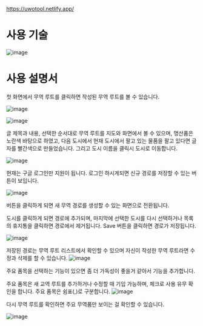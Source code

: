 https://uwotool.netlify.app/

<h1>사용 기술</h1>

![image](https://user-images.githubusercontent.com/46180611/232435613-92a98f04-105a-47eb-9c27-5a36405d9dcc.png)


<h1>사용 설명서</h1>
첫 화면에서 무역 루트를 클릭하면 작성된 무역 루트를 볼 수 있습니다. 

![image](https://user-images.githubusercontent.com/46180611/232748149-ef6bcbdc-67da-44f0-9859-6c14b8432470.png)

![image](https://user-images.githubusercontent.com/46180611/232382439-2047ac3a-40c0-4466-9a0e-c983eeaed7be.png)


글 제목과 내용, 선택한 순서대로 무역 루트를 지도와 화면에서 볼 수 있으며, 명산품은 노란색 바탕으로 하였고, 다음 도시에서 현재 도시에서 팔고 있는 물품을 팔고 있다면 글자를 빨간색으로 만들었습니다. 그리고 도시 이름을 클릭시 도시로 이동합니다.

![image](https://user-images.githubusercontent.com/46180611/232382117-778f100e-e9d4-4f83-b337-a51551272867.png)


현재는 구글 로그인만 지원이 됩니다. 로그인 하시게되면 신규 경로를 저장할 수 있는 버튼이 보입니다.

![image](https://user-images.githubusercontent.com/46180611/232382540-e2eb2ca9-9092-4d6c-a7bd-370b117dd4aa.png)

버튼을 클릭하게 되면 새 무역 경로를 생성할 수 있는 화면으로 전환됩니다.


도시를 클릭하게 되면 경로에 추가되며, 마지막에 선택한 도시를 다시 선택하거나 목록의 휴지통을 클릭하면 경로에서 제거됩니다. Save 버튼을 클릭하면 경로가 저장됩니다.

![image](https://user-images.githubusercontent.com/46180611/232382643-2da352cb-13af-4f53-b926-ba1196ec4de1.png)

저장된 경로는 무역 루트 리스트에서 확인할 수 있으며 자신이 작성한 무역 루트라면 수정과 삭제를 할 수 있습니다.
 ![image](https://user-images.githubusercontent.com/46180611/232382670-682febb6-614e-4bfe-9605-f291ea79f3e6.png)

주요 품목을 선택하는 기능이 있으면 좀 더 가독성이 좋을거 같아서 기능을 추가합니다.

주요 품목은 새 교역 루트를 추가하거나 수정할 때 기입 가능하며, 체크로 사용 유무 확인을 합니다. 주요 품목은 쉼표(,)로 구분합니다.
![image](https://user-images.githubusercontent.com/46180611/232387996-9bf38403-5420-4317-862f-021ef4d774ef.png)

다시 무역 루트를 확인하면 주요 무역품만 보이는 걸 확인할 수 있습니다.

![image](https://user-images.githubusercontent.com/46180611/232388052-d849ef99-4fee-4f8d-ad14-faf2c606df36.png)
